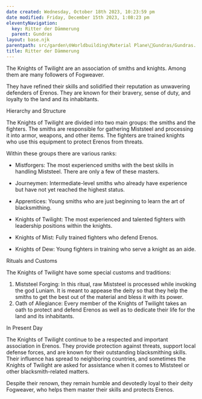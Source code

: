 ```yaml
---
date created: Wednesday, October 18th 2023, 10:23:59 pm
date modified: Friday, December 15th 2023, 1:08:23 pm
eleventyNavigation:
  key: Ritter der Dämmerung
  parent: Gundras
layout: base.njk
parentpath: src/garden\🌐Worldbuilding\Material Plane\🏰Gundras/Gundras.md
title: Ritter der Dämmerung
---
```


The Knights of Twilight are an association of smiths and knights. Among them are many followers of Fogweaver.

They have refined their skills and solidified their reputation as unwavering defenders of Erenos. They are known for their bravery, sense of duty, and loyalty to the land and its inhabitants.

Hierarchy and Structure

The Knights of Twilight are divided into two main groups: the smiths and the fighters. The smiths are responsible for gathering Miststeel and processing it into armor, weapons, and other items. The fighters are trained knights who use this equipment to protect Erenos from threats.

Within these groups there are various ranks:

- Mistforgers: The most experienced smiths with the best skills in handling Miststeel. There are only a few of these masters.
- Journeymen: Intermediate-level smiths who already have experience but have not yet reached the highest status.
- Apprentices: Young smiths who are just beginning to learn the art of blacksmithing.

- Knights of Twilight: The most experienced and talented fighters with leadership positions within the knights.
- Knights of Mist: Fully trained fighters who defend Erenos.
- Knights of Dew: Young fighters in training who serve a knight as an aide.

Rituals and Customs

The Knights of Twilight have some special customs and traditions:

1. Miststeel Forging: In this ritual, raw Miststeel is processed while invoking the god Luniam. It is meant to appease the deity so that they help the smiths to get the best out of the material and bless it with its power.
2. Oath of Allegiance: Every member of the Knights of Twilight takes an oath to protect and defend Erenos as well as to dedicate their life for the land and its inhabitants.

In Present Day

The Knights of Twilight continue to be a respected and important association in Erenos. They provide protection against threats, support local defense forces, and are known for their outstanding blacksmithing skills. Their influence has spread to neighboring countries, and sometimes the Knights of Twilight are asked for assistance when it comes to Miststeel or other blacksmith-related matters.

Despite their renown, they remain humble and devotedly loyal to their deity Fogweaver, who helps them master their skills and protects Erenos.